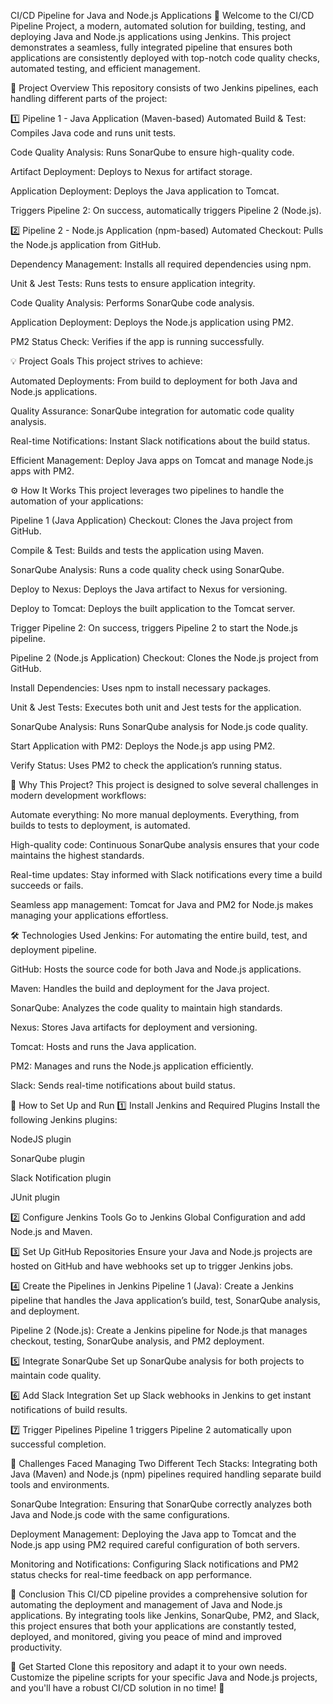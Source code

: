 CI/CD Pipeline for Java and Node.js Applications 🚀
Welcome to the CI/CD Pipeline Project, a modern, automated solution for building, testing, and deploying Java and Node.js applications using Jenkins. This project demonstrates a seamless, fully integrated pipeline that ensures both applications are consistently deployed with top-notch code quality checks, automated testing, and efficient management.

🎯 Project Overview
This repository consists of two Jenkins pipelines, each handling different parts of the project:

1️⃣ Pipeline 1 - Java Application (Maven-based)
Automated Build & Test: Compiles Java code and runs unit tests.

Code Quality Analysis: Runs SonarQube to ensure high-quality code.

Artifact Deployment: Deploys to Nexus for artifact storage.

Application Deployment: Deploys the Java application to Tomcat.

Triggers Pipeline 2: On success, automatically triggers Pipeline 2 (Node.js).

2️⃣ Pipeline 2 - Node.js Application (npm-based)
Automated Checkout: Pulls the Node.js application from GitHub.

Dependency Management: Installs all required dependencies using npm.

Unit & Jest Tests: Runs tests to ensure application integrity.

Code Quality Analysis: Performs SonarQube code analysis.

Application Deployment: Deploys the Node.js application using PM2.

PM2 Status Check: Verifies if the app is running successfully.

💡 Project Goals
This project strives to achieve:

Automated Deployments: From build to deployment for both Java and Node.js applications.

Quality Assurance: SonarQube integration for automatic code quality analysis.

Real-time Notifications: Instant Slack notifications about the build status.

Efficient Management: Deploy Java apps on Tomcat and manage Node.js apps with PM2.

⚙️ How It Works
This project leverages two pipelines to handle the automation of your applications:

Pipeline 1 (Java Application)
Checkout: Clones the Java project from GitHub.

Compile & Test: Builds and tests the application using Maven.

SonarQube Analysis: Runs a code quality check using SonarQube.

Deploy to Nexus: Deploys the Java artifact to Nexus for versioning.

Deploy to Tomcat: Deploys the built application to the Tomcat server.

Trigger Pipeline 2: On success, triggers Pipeline 2 to start the Node.js pipeline.

Pipeline 2 (Node.js Application)
Checkout: Clones the Node.js project from GitHub.

Install Dependencies: Uses npm to install necessary packages.

Unit & Jest Tests: Executes both unit and Jest tests for the application.

SonarQube Analysis: Runs SonarQube analysis for Node.js code quality.

Start Application with PM2: Deploys the Node.js app using PM2.

Verify Status: Uses PM2 to check the application’s running status.

🌟 Why This Project?
This project is designed to solve several challenges in modern development workflows:

Automate everything: No more manual deployments. Everything, from builds to tests to deployment, is automated.

High-quality code: Continuous SonarQube analysis ensures that your code maintains the highest standards.

Real-time updates: Stay informed with Slack notifications every time a build succeeds or fails.

Seamless app management: Tomcat for Java and PM2 for Node.js makes managing your applications effortless.

🛠️ Technologies Used
Jenkins: For automating the entire build, test, and deployment pipeline.

GitHub: Hosts the source code for both Java and Node.js applications.

Maven: Handles the build and deployment for the Java project.

SonarQube: Analyzes the code quality to maintain high standards.

Nexus: Stores Java artifacts for deployment and versioning.

Tomcat: Hosts and runs the Java application.

PM2: Manages and runs the Node.js application efficiently.

Slack: Sends real-time notifications about build status.

🚀 How to Set Up and Run
1️⃣ Install Jenkins and Required Plugins
Install the following Jenkins plugins:

NodeJS plugin

SonarQube plugin

Slack Notification plugin

JUnit plugin

2️⃣ Configure Jenkins Tools
Go to Jenkins Global Configuration and add Node.js and Maven.

3️⃣ Set Up GitHub Repositories
Ensure your Java and Node.js projects are hosted on GitHub and have webhooks set up to trigger Jenkins jobs.

4️⃣ Create the Pipelines in Jenkins
Pipeline 1 (Java): Create a Jenkins pipeline that handles the Java application’s build, test, SonarQube analysis, and deployment.

Pipeline 2 (Node.js): Create a Jenkins pipeline for Node.js that manages checkout, testing, SonarQube analysis, and PM2 deployment.

5️⃣ Integrate SonarQube
Set up SonarQube analysis for both projects to maintain code quality.

6️⃣ Add Slack Integration
Set up Slack webhooks in Jenkins to get instant notifications of build results.

7️⃣ Trigger Pipelines
Pipeline 1 triggers Pipeline 2 automatically upon successful completion.

📝 Challenges Faced
Managing Two Different Tech Stacks: Integrating both Java (Maven) and Node.js (npm) pipelines required handling separate build tools and environments.

SonarQube Integration: Ensuring that SonarQube correctly analyzes both Java and Node.js code with the same configurations.

Deployment Management: Deploying the Java app to Tomcat and the Node.js app using PM2 required careful configuration of both servers.

Monitoring and Notifications: Configuring Slack notifications and PM2 status checks for real-time feedback on app performance.

🎉 Conclusion
This CI/CD pipeline provides a comprehensive solution for automating the deployment and management of Java and Node.js applications. By integrating tools like Jenkins, SonarQube, PM2, and Slack, this project ensures that both your applications are constantly tested, deployed, and monitored, giving you peace of mind and improved productivity.

🔧 Get Started
Clone this repository and adapt it to your own needs. Customize the pipeline scripts for your specific Java and Node.js projects, and you'll have a robust CI/CD solution in no time! 🎉
